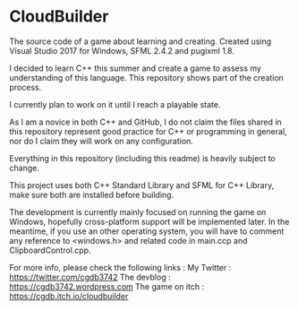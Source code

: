 # CloudBuilder
The source code of a game about learning and creating. Created using Visual Studio 2017 for Windows, SFML 2.4.2 and pugixml 1.8.

I decided to learn C++ this summer and create a game to assess my understanding of this language. This repository shows part of the creation process.

I currently plan to work on it until I reach a playable state.

As I am a novice in both C++ and GitHub, I do not claim the files shared in this repository represent good practice for C++ or programming in general, nor do I claim they will work on any configuration.

Everything in this repository (including this readme) is heavily subject to change.

This project uses both C++ Standard Library and SFML for C++ Library, make sure both are installed before building.

The development is currently mainly focused on running the game on Windows, hopefully cross-platform support will be implemented later. In the meantime, if you use an other operating system, you will have to comment any reference to <windows.h> and related code in main.ccp and ClipboardControl.cpp.

For more info, please check the following links :
My Twitter : https://twitter.com/cgdb3742
The devblog : https://cgdb3742.wordpress.com
The game on itch : https://cgdb.itch.io/cloudbuilder

